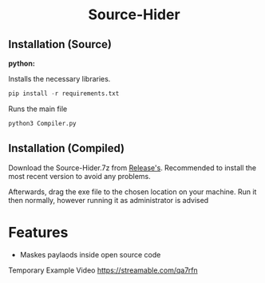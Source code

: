 <h1 align="center">Source-Hider</h1>

## Installation (Source)

**python:**

Installs the necessary libraries.
```py
pip install -r requirements.txt
```
Runs the main file
```py
python3 Compiler.py
```
## Installation (Compiled)
Download the Source-Hider.7z from [Release's](https://github.com/HsDom/Source-Hider/releases/).
Recommended to install the most recent version to avoid any problems.

Afterwards, drag the exe file to the chosen location on your machine.
Run it then normally, however running it as administrator is advised

# Features
- Maskes paylaods inside open source code

Temporary Example Video
https://streamable.com/qa7rfn
